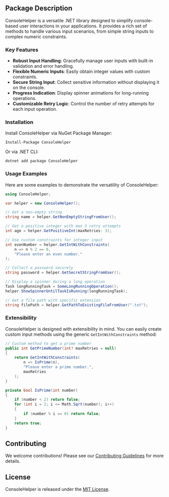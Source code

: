 ﻿## Package Description

ConsoleHelper is a versatile .NET library designed to simplify console-based user interactions in your applications. It provides a rich set of methods to handle various input scenarios, from simple string inputs to complex numeric constraints.

### Key Features

- **Robust Input Handling**: Gracefully manage user inputs with built-in validation and error handling.
- **Flexible Numeric Inputs**: Easily obtain integer values with custom constraints.
- **Secure String Input**: Collect sensitive information without displaying it on the console.
- **Progress Indication**: Display spinner animations for long-running operations.
- **Customizable Retry Logic**: Control the number of retry attempts for each input operation.

### Installation

Install ConsoleHelper via NuGet Package Manager:

```
Install-Package ConsoleHelper
```

Or via .NET CLI:

```
dotnet add package ConsoleHelper
```

### Usage Examples

Here are some examples to demonstrate the versatility of ConsoleHelper:

```csharp
using ConsoleHelper;

var helper = new ConsoleHelper();

// Get a non-empty string
string name = helper.GetNonEmptyStringFromUser();

// Get a positive integer with max 3 retry attempts
int age = helper.GetPositiveInt(maxRetries: 3);

// Use custom constraints for integer input
int evenNumber = helper.GetIntWithConstraints(
    n => n % 2 == 0, 
    "Please enter an even number."
);

// Collect a password securely
string password = helper.GetSecretStringFromUser();

// Display a spinner during a long operation
Task longRunningTask = SomeLongRunningOperation();
helper.ShowSpinnerUntilTaskIsRunning(longRunningTask);

// Get a file path with specific extension
string filePath = helper.GetPathToExistingFileFromUser(".txt");
```

### Extensibility

ConsoleHelper is designed with extensibility in mind. You can easily create custom input methods using the generic `GetIntWithConstraints` method:

```csharp
// Custom method to get a prime number
public int GetPrimeNumber(int? maxRetries = null)
{
    return GetIntWithConstraints(
        n => IsPrime(n),
        "Please enter a prime number.",
        maxRetries
    );
}

private bool IsPrime(int number)
{
    if (number < 2) return false;
    for (int i = 2; i <= Math.Sqrt(number); i++)
    {
        if (number % i == 0) return false;
    }
    return true;
}
```

## Contributing

We welcome contributions! Please see our [Contributing Guidelines](Contributing.md) for more details.

## License

ConsoleHelper is released under the [MIT License](LICENSE).